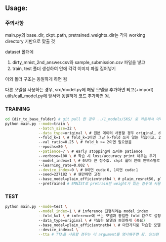 ## Usage:

### 주의사항
main.py의 base_dir, ckpt_path, pretrained_weights_dir는 각자 working directory 기반으로 맞출 것

dataset 폴더에
1) dirty_mnist_2nd_answer.csv와 sample_submission.csv 파일을 넣고
2) train, test 폴더 생성하여 안에 각각 이미지 파일 집어넣기

이외 폴더 구조는 동일하게 하면 됨


다른 모델을 사용하는 경우,
src/model.py에 해당 모델을 추가하면 되고(+import)
utils/call_model.py에 앞서와 동일하게 코드 추가하면 됨.


### TRAINING
```bash
cd {dir_to_base_folder} # git pull 한 경우 ../1_models/SKS/ 로 이동해서 아래 진행
python main.py --mode=train \
               --batch_size=32 \
               --data_type=original \ # 원본 데이터 사용할 경우 original, denoised data인 경우 denoised
               --fold_k=1 \ # fold_k=1이면 그냥 k-fold 쓰지 않는 학습이고, 2 이상인 경우 그만큼 fold 나눠서 학습 수행
               --val_ratio=0.25 \ # fold_k >= 2이면 필요없음
               --epochs=80 \
               --patience=7 \ # early stopping에 쓰이는 patience
               --verbose=100 \ # 학습 시 loss/accuracy print 해주는 주기
               --model_index=1 \ # 0보다 큰 정수값. ckpt 폴더 안에 인덱스별로 폴더 생성해서 early stopped checkpoint 저장해줌. 이미 있는 인덱스면 오류
               --learning_rate=0.002 \
               --device_index=0 \ # 0이면 cuda:0, 1이면 cuda:1
               --seed=227182 \ # 웬만하면 고정
               --base_model=plain_efficientnetb4 \ # plain_resnet50, plain_efficientnetb4, plain_efficientnetb5 ...
               --pretrained # EMNIST로 pretrain한 weight가 있는 경우에 사용, 아니면 이 argument 지우면 됨
```

### TEST
```bash
python main.py --mode=test \
               --model_index=1 \ # inference 진행하려는 model index
               --fold_k=1 \ # inference에 쓰는 모델과 동일한 fold 값으로 설정 (중요)
               --data_type=original \ # 학습한 모델과 동일하게 (중요)
               --base_model=plain_efficientnetb4 \ # 마찬가지로 학습한 모델과 동일하게... 아니면 오류남
               --device_index=1 \
               --tta # TTA를 사용할 경우는 이 argument를 명시해주면 됨. 안쓰면 TTA 안함. 현재는 [0 90 -90]도로 돌린 세개에 대해 예측해서 평균함
```

